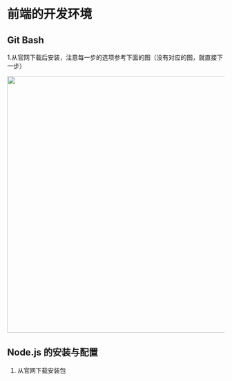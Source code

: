 # 前端的开发环境

## Git Bash
1.从官网下载后安装，注意每一步的选项参考下面的图（没有对应的图，就直接下一步）

<img src="https://jscode.me/uploads/default/original/1X/eaf3227a1d1156cac7e8b16869a5dd834613a620.jpg" width="596" hegiht="313" align=center />



## Node.js 的安装与配置
1. 从官网下载安装包

